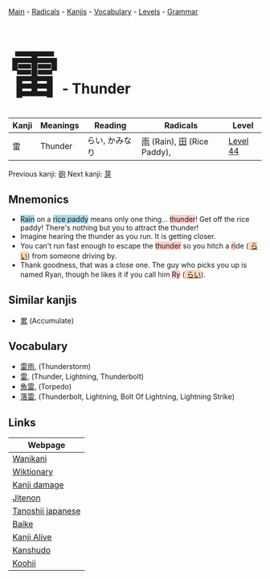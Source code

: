<style> bigfont {font-size: 100px}</style>
[Main](../index.md) -
[Radicals](../radicals.md) -
[Kanjis](../kanjis.md) -
[Vocabulary](../vocabulary.md) -
[Levels](../levels.md) -
[Grammar](../grammar.md)
# <bigfont> 雷</bigfont> - Thunder 

| Kanji | Meanings | Reading | Radicals | Level |
| --- | --- | --- | --- | --- |
| 雷 | Thunder | らい, かみなり | [雨](../radicals/雨.md) (Rain), [田](../radicals/田.md) (Rice Paddy),  | [Level 44](../levels/wk_level44.md) |

Previous kanji: [砲](砲.md) Next kanji: [芽](芽.md) 

## Mnemonics
 * <span style="background-color:#ADD8E6"> Rain</span> on a <span style="background-color:#ADD8E6"> rice paddy</span> means only one thing... <span style="background-color:#ffcccb"> thunder</span>! Get off the rice paddy! There's nothing but you to attract the thunder!
* Imagine hearing the thunder as you run. It is getting closer.
* You can't run fast enough to escape the <span style="background-color:#ffcccb"> thunder</span> so you hitch a <span style="background-color:#ffcccb"> ri</span>de (<span style="background-color:#fed8b1"> [らい](https://jisho.org/search/らい)</span>) from someone driving by.
* Thank goodness, that was a close one. The guy who picks you up is named Ryan, though he likes it if you call him <span style="background-color:#ffcccb"> Ry</span> (<span style="background-color:#fed8b1"> [らい](https://jisho.org/search/らい)</span>).


## Similar kanjis
 * [累](累.md) (Accumulate)


## Vocabulary
 * [雷雨](../vocabulary/雷.md), (Thunderstorm)
* [雷](../vocabulary/雷.md), (Thunder, Lightning, Thunderbolt)
* [魚雷](../vocabulary/雷.md), (Torpedo)
* [落雷](../vocabulary/雷.md), (Thunderbolt, Lightning, Bolt Of Lightning, Lightning Strike)



## Links 

| Webpage |
| --- |
| [Wanikani          ](https://www.wanikani.com/kanji/雷) |
| [Wiktionary        ](https://en.wiktionary.org/wiki/雷) |
| [Kanji damage      ](http://www.kanjidamage.com/kanji/search?utf8=✓&q=雷) |
| [Jitenon           ](https://jitenon.com/kanji/雷) |
| [Tanoshii japanese ](https://www.tanoshiijapanese.com/dictionary/kanji.cfm?k=雷) |
| [Baike             ](https://baike.baidu.com/item/雷) |
| [Kanji Alive       ](https://app.kanjialive.com/雷) |
| [Kanshudo          ](https://www.kanshudo.com/searchmn?q=雷) |
| [Koohii            ](https://kanji.koohii.com/study/kanji/雷) |
